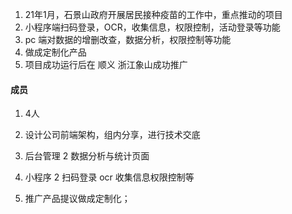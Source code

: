1. 21年1月，石景山政府开展居民接种疫苗的工作中，重点推动的项目
2. 小程序端扫码登录，OCR，收集信息，权限控制，活动登录等功能
3. pc 端对数据的增删改查，数据分析，权限控制等功能
4. 做成定制化产品
5. 项目成功运行后在 顺义 浙江象山成功推广

#### 成员
1. 4人


1. 设计公司前端架构，组内分享，进行技术交底
2. 后台管理 2 数据分析与统计页面
3. 小程序 2 扫码登录 ocr 收集信息权限控制等
4. 推广产品提议做成定制化；